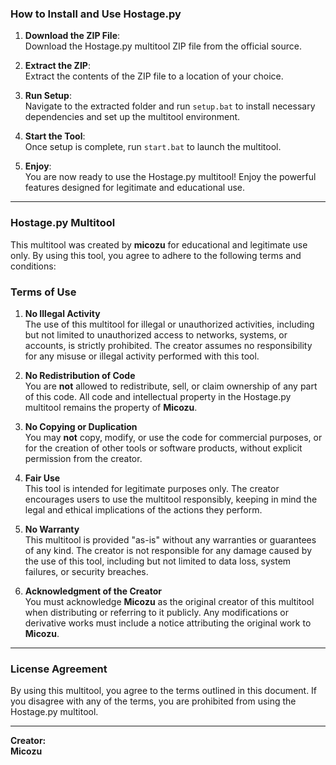 ### How to Install and Use Hostage.py

1. **Download the ZIP File**:  
   Download the Hostage.py multitool ZIP file from the official source.

2. **Extract the ZIP**:  
   Extract the contents of the ZIP file to a location of your choice.

3. **Run Setup**:  
   Navigate to the extracted folder and run `setup.bat` to install necessary dependencies and set up the multitool environment.

4. **Start the Tool**:  
   Once setup is complete, run `start.bat` to launch the multitool.

5. **Enjoy**:  
   You are now ready to use the Hostage.py multitool! Enjoy the powerful features designed for legitimate and educational use.

---

### Hostage.py Multitool

This multitool was created by **micozu** for educational and legitimate use only. By using this tool, you agree to adhere to the following terms and conditions:

### Terms of Use

1. **No Illegal Activity**  
   The use of this multitool for illegal or unauthorized activities, including but not limited to unauthorized access to networks, systems, or accounts, is strictly prohibited. The creator assumes no responsibility for any misuse or illegal activity performed with this tool.

2. **No Redistribution of Code**  
   You are **not** allowed to redistribute, sell, or claim ownership of any part of this code. All code and intellectual property in the Hostage.py multitool remains the property of **Micozu**.

3. **No Copying or Duplication**  
   You may **not** copy, modify, or use the code for commercial purposes, or for the creation of other tools or software products, without explicit permission from the creator.

4. **Fair Use**  
   This tool is intended for legitimate purposes only. The creator encourages users to use the multitool responsibly, keeping in mind the legal and ethical implications of the actions they perform.

5. **No Warranty**  
   This multitool is provided "as-is" without any warranties or guarantees of any kind. The creator is not responsible for any damage caused by the use of this tool, including but not limited to data loss, system failures, or security breaches.

6. **Acknowledgment of the Creator**  
   You must acknowledge **Micozu** as the original creator of this multitool when distributing or referring to it publicly. Any modifications or derivative works must include a notice attributing the original work to **Micozu**.

---

### License Agreement

By using this multitool, you agree to the terms outlined in this document. If you disagree with any of the terms, you are prohibited from using the Hostage.py multitool.

---

**Creator:**  
**Micozu**
